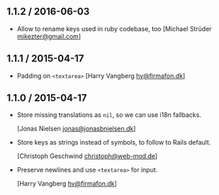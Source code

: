 ## 1.1.2 / 2016-06-03

  * Allow to rename keys used in ruby codebase, too [Michael Strüder <mikezter@gmail.com>]

## 1.1.1 / 2015-04-17

  * Padding on `<textarea>` [Harry Vangberg <hv@firmafon.dk>]

## 1.1.0 / 2015-04-17

  * Store missing translations as `nil`, so we can use i18n fallbacks.

    [Jonas Nielsen <jonas@jonasbnielsen.dk>]

  * Store keys as strings instead of symbols, to follow to Rails default.

    [Christoph Geschwind <christoph@web-mod.de>]

  * Preserve newlines and use `<textarea>` for input.

    [Harry Vangberg <hv@firmafon.dk>]
